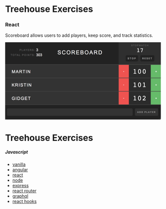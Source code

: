 # Treehouse Exercises

### React

Scoreboard allows users to add players, keep score, and track statistics.

<img src="images/screenshot.png" alt="screenshot">

# Treehouse Exercises

##### Javascript

- [vanilla](https://github.com/martincartledge/treehouse/tree/vanilla)
- [angular](https://github.com/martincartledge/treehouse/tree/angular)
- [react](https://github.com/martincartledge/treehouse/tree/react)
- [node](https://github.com/martincartledge/treehouse/tree/node)
- [express](https://github.com/martincartledge/treehouse/tree/express)
- [react router](https://github.com/martincartledge/treehouse/tree/react-router)
- [graphql](https://github.com/martincartledge/treehouse/tree/graphql)
- [react hooks](https://github.com/martincartledge/treehouse/tree/react-hooks)
